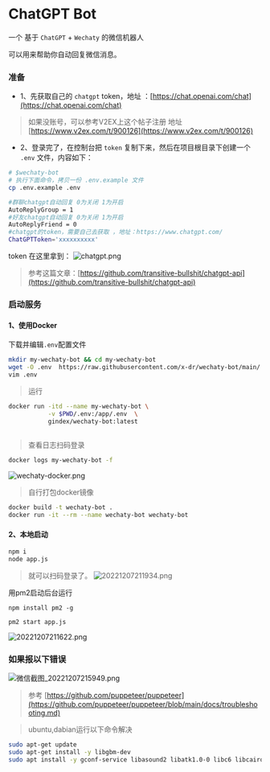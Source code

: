 # ChatGPT Bot

一个 基于 `ChatGPT` + `Wechaty` 的微信机器人

可以用来帮助你自动回复微信消息。

### 准备

+ 1、先获取自己的 `chatgpt` token，地址 ：[https://chat.openai.com/chat](https://chat.openai.com/chat)

> 如果没账号，可以参考V2EX上这个帖子注册 地址[https://www.v2ex.com/t/900126](https://www.v2ex.com/t/900126)

+ 2、登录完了，在控制台把 `token` 复制下来，然后在项目根目录下创建一个 `.env` 文件，内容如下：

```bash
# $wechaty-bot
# 执行下面命令，拷贝一份 .env.example 文件
cp .env.example .env
```

```bash
#群聊chatgpt自动回复 0为关闭 1为开启
AutoReplyGroup = 1
#好友chatgpt自动回复 0为关闭 1为开启 
AutoReplyFriend = 0
#chatgpt的token，需要自己去获取 ，地址：https://www.chatgpt.com/
ChatGPTToken='xxxxxxxxxx'
```

token 在这里拿到：
![chatgpt.png](https://vkceyugu.cdn.bspapp.com/VKCEYUGU-128f461c-6ea9-4838-95b2-1432c033d8e6/3b58d6e3-8abc-4ab8-916e-511c0b2bdf42.png)
> 参考这篇文章：[https://github.com/transitive-bullshit/chatgpt-api](https://github.com/transitive-bullshit/chatgpt-api)


### 启动服务

#### 1、使用Docker

下载并编辑`.env`配置文件
```bash
mkdir my-wechaty-bot && cd my-wechaty-bot
wget -O .env  https://raw.githubusercontent.com/x-dr/wechaty-bot/main/.env.example 
vim .env

```

> 运行
```bash
docker run -itd --name my-wechaty-bot \
           -v $PWD/.env:/app/.env  \
           gindex/wechaty-bot:latest
                    
```
> 查看日志扫码登录
```bash
docker logs my-wechaty-bot -f
```

![wechaty-docker.png](https://vkceyugu.cdn.bspapp.com/VKCEYUGU-128f461c-6ea9-4838-95b2-1432c033d8e6/67b1a5be-67f2-4d3a-8c01-3ba2a5bb653e.png)


> 自行打包docker镜像
```bash
docker build -t wechaty-bot .
docker run -it --rm --name wechaty-bot wechaty-bot
```


#### 2、本地启动
```bash
npm i
node app.js
```
> 就可以扫码登录了。
![20221207211934.png](https://vkceyugu.cdn.bspapp.com/VKCEYUGU-128f461c-6ea9-4838-95b2-1432c033d8e6/d4ab1dfd-e667-4826-a7b2-b9171fde7f43.png)

用pm2启动后台运行
```
npm install pm2 -g

pm2 start app.js
```
![20221207211622.png](https://vkceyugu.cdn.bspapp.com/VKCEYUGU-128f461c-6ea9-4838-95b2-1432c033d8e6/511d26f4-4dd5-427c-b19e-fabdddb47207.png)



### 如果报以下错误

![微信截图_20221207215949.png](https://vkceyugu.cdn.bspapp.com/VKCEYUGU-128f461c-6ea9-4838-95b2-1432c033d8e6/beb1ea21-0e3c-4c47-9fc4-d67ba3752cf3.png)

> 参考 [https://github.com/puppeteer/puppeteer](https://github.com/puppeteer/puppeteer/blob/main/docs/troubleshooting.md)

> ubuntu,dabian运行以下命令解决

```bash
sudo apt-get update
sudo apt-get install -y libgbm-dev
sudo apt install -y gconf-service libasound2 libatk1.0-0 libc6 libcairo2 libcups2 libdbus-1-3 libexpat1 libfontconfig1 libgcc1 libgconf-2-4 libgdk-pixbuf2.0-0 libglib2.0-0 libgtk-3-0 libnspr4 libpango-1.0-0 libpangocairo-1.0-0 libstdc++6 libx11-6 libx11-xcb1 libxcb1 libxcomposite1 libxcursor1 libxdamage1 libxext6 libxfixes3 libxi6 libxrandr2 libxrender1 libxss1 libxtst6 ca-certificates fonts-liberation libappindicator1 libnss3 lsb-release xdg-utils wget
```

